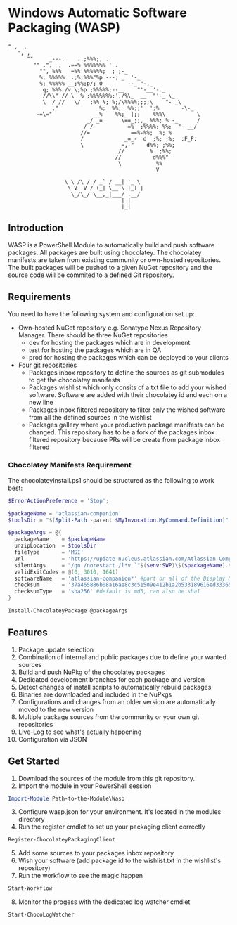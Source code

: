 # Windows Automatic Software Packaging (WASP)
```
" ,  ,
   ", ,
      ""     _---.    ..;%%%;, .
        "" .",  ,  .==% %%%%%%% ' .
          "", %%%   =%% %%%%%%;  ; ;-_
          %; %%%%%  .;%;%%%"%p ---; _  '-_
          %; %%%%% __;%%;p/; O        --_ "-,_
           q; %%% /v \;%p ;%%%%%;--__    "'-__'-._
           //\\" // \  % ;%%%%%%%;',/%\_  __  "'-_'\_
           \  / //   \/   ;%% %; %;/\%%%%;;;;\    "- _\
              ,"             %;  %%;  %%;;'  ';%       -\-_
         -=\="             __%    %%;_ |;;    %%%\          \
                         _/ _=      \==_;;,_ %%%; % -_      /
                        / /-          =%- ;%%%%; %%;  "--__/
                       //=             ==%-%%;  %; %
                       /             _=_-  d  ;%; ;%;  :F_P:
                       \            =,-"    d%%; ;%%;
                                   //        %  ;%%;
                                  //          d%%%"
                                   \           %%
                                               V

                  \ \ /\ / / _` / __| '_ \
                   \ V  V / (_| \__ \ |_) |
                    \_/\_/ \__,_|___/ .__/
                                    | |
                                    |_|
```

## Introduction

WASP is a PowerShell Module to automatically build and push software packages.
All packages are built using chocolatey. The chocolatey manifests are taken from existing community or own-hosted repositories.
The built packages will be pushed to a given NuGet repository and the source code will be commited to a defined Git repository.

## Requirements

You need to have the following system and configuration set up:
* Own-hosted NuGet repository e.g. Sonatype Nexus Repository Manager. There should be three NuGet repositories
  * dev for hosting the packages which are in development
  * test for hosting the packages which are in QA
  * prod for hosting the packages which can be deployed to your clients
* Four git repositories
  * Packages inbox repository to define the sources as git submodules to get the chocolatey manifests
  * Packages wishlist which only consits of a txt file to add your wished software. Software are added with their chocolatey id and each on a new line
  * Packages inbox filtered repository to filter only the wished software from all the defined sources in the wishlist
  * Packages gallery where your productive package manifests can be changed. This repository has to be a fork of the packages inbox filtered repository because PRs will be create from package inbox filtered

### Chocolatey Manifests Requirement

The chocolateyInstall.ps1 should be structured as the following to work best:

```powershell
$ErrorActionPreference = 'Stop';

$packageName = 'atlassian-companion'
$toolsDir = "$(Split-Path -parent $MyInvocation.MyCommand.Definition)"

$packageArgs = @{
  packageName    = $packageName
  unzipLocation  = $toolsDir
  fileType       = 'MSI'
  url            = 'https://update-nucleus.atlassian.com/Atlassian-Companion/291cb34fe2296e5fb82b83a04704c9b4/latest/win32/ia32/Atlassian%20Companion.msi'
  silentArgs     = "/qn /norestart /l*v `"$($env:SWP)\$($packageName).$($env:chocolateyPackageVersion).MsiInstall.log`"" # ALLUSERS=1 DISABLEDESKTOPSHORTCUT=1 ADDDESKTOPICON=0 ADDSTARTMENU=0
  validExitCodes = @(0, 3010, 1641)
  softwareName   = 'atlassian-companion*' #part or all of the Display Name as you see it in Programs and Features. It should be enough to be unique
  checksum       = '37a465886b08a16ae8c3c51509e412b1a2b533189616ed333654ee1fdaa82c92'
  checksumType   = 'sha256' #default is md5, can also be sha1
}

Install-ChocolateyPackage @packageArgs
```

## Features

1. Package update selection
2. Combination of internal and public packages due to define your wanted sources
3. Build and push NuPkg of the chocolatey packages
4. Dedicated development branches for each package and version
5. Detect changes of install scripts to automatically rebuild packages
6. Binaries are downloaded and included in the NuPkgs
7. Configurations and changes from an older version are automatically moved to the new version
8. Multiple package sources from the community or your own git repositories
9. Live-Log to see what's actually happening
10. Configuration via JSON

## Get Started

1. Download the sources of the module from this git repository.
2. Import the module in your PowerShell session

```powershell
Import-Module Path-to-the-Module\Wasp
```

3. Configure wasp.json for your environment. It's located in the modules directory
4. Run the register cmdlet to set up your packaging client correctly

```powershell
Register-ChocolateyPackagingClient
```

5. Add some sources to your packages inbox repository
6. Wish your software (add package id to the wishlist.txt in the wishlist's repository)
7. Run the workflow to see the magic happen

```powershell
Start-Workflow
```

8. Monitor the progess with the dedicated log watcher cmdlet

```powershell
Start-ChocoLogWatcher
```

